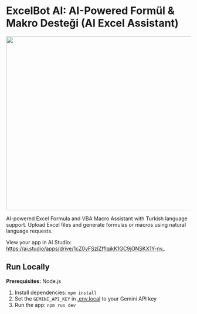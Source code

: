 # ExcelBot AI: AI-Powered Formül & Makro Desteği (AI Excel Assistant)

<div align="center">
<img width="1200" height="475" alt="GHBanner" src="https://github.com/user-attachments/assets/0aa67016-6eaf-458a-adb2-6e31a0763ed6" />
</div>

AI-powered Excel Formula and VBA Macro Assistant with Turkish language support. Upload Excel files and generate formulas or macros using natural language requests.

View your app in AI Studio: https://ai.studio/apps/drive/1cZ0yFSzlZffIqikK1GC9jONSKX1Y-nv_

## Run Locally

**Prerequisites:** Node.js

1. Install dependencies:
   `npm install`
2. Set the `GEMINI_API_KEY` in [.env.local](.env.local) to your Gemini API key
3. Run the app:
   `npm run dev`
